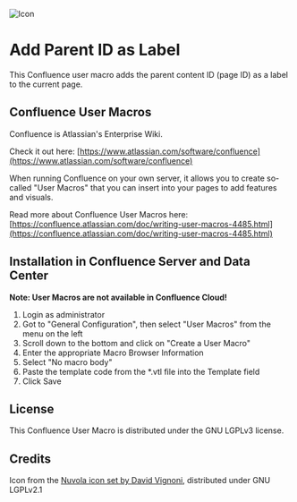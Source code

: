 ![Icon](https://github.com/glewe/confluence-user-macros/raw/master/src/add-parent-id-as-label/knotes.png)
# Add Parent ID as Label
This Confluence user macro adds the parent content ID (page ID) as a label to the current page.

## Confluence User Macros
Confluence is Atlassian's Enterprise Wiki.

Check it out here:
[https://www.atlassian.com/software/confluence](https://www.atlassian.com/software/confluence)

When running Confluence on your own server, it allows you to create so-called "User Macros" that you can insert into your pages to add features and visuals.

Read more about Confluence User Macros here:
[https://confluence.atlassian.com/doc/writing-user-macros-4485.html](https://confluence.atlassian.com/doc/writing-user-macros-4485.html)

## Installation in Confluence Server and Data Center

__Note: User Macros are not available in Confluence Cloud!__

1. Login as administrator
1. Got to "General Configuration", then select "User Macros" from the menu on the left
1. Scroll down to the bottom and click on "Create a User Macro"
1. Enter the appropriate Macro Browser Information
1. Select "No macro body"
1. Paste the template code from the *.vtl file into the Template field
1. Click Save

## License
This Confluence User Macro is distributed under the GNU LGPLv3 license.

## Credits
Icon from the [Nuvola icon set by David Vignoni](http://www.icon-king.com/projects/nuvola/), distributed under GNU LGPLv2.1
